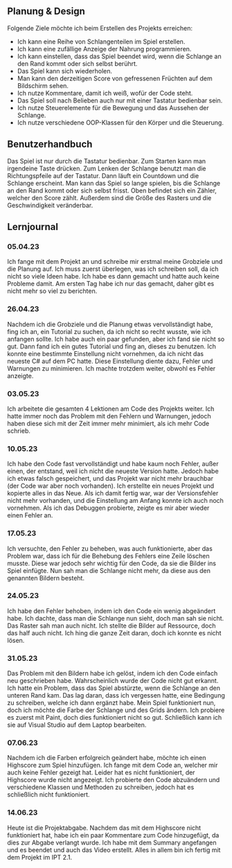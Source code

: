 ## Planung & Design

Folgende Ziele möchte ich beim Erstellen des Projekts erreichen:

- Ich kann eine Reihe von Schlangenteilen im Spiel erstellen.
- Ich kann eine zufällige Anzeige der Nahrung programmieren.
- Ich kann einstellen, dass das Spiel beendet wird, wenn die Schlange an den Rand kommt oder sich selbst berührt.
- Das Spiel kann sich wiederholen.
- Man kann den derzeitigen Score von gefressenen Früchten auf dem Bildschirm sehen.
- Ich nutze Kommentare, damit ich weiß, wofür der Code steht.
- Das Spiel soll nach Belieben auch nur mit einer Tastatur bedienbar sein.
- Ich nutze Steuerelemente für die Bewegung und das Aussehen der Schlange.
- Ich nutze verschiedene OOP-Klassen für den Körper und die Steuerung.

## Benutzerhandbuch

Das Spiel ist nur durch die Tastatur bedienbar. 
Zum Starten kann man irgendeine Taste drücken. 
Zum Lenken der Schlange benutzt man die Richtungspfeile auf der Tastatur. 
Dann läuft ein Countdown und die Schlange erscheint. Man kann das Spiel so lange spielen, 
bis die Schlange an den Rand kommt oder sich selbst frisst. Oben befindet sich ein Zähler, welcher den Score zählt. 
Außerdem sind die Größe des Rasters und die Geschwindigkeit veränderbar.

## Lernjournal

### 05.04.23
Ich fange mit dem Projekt an und schreibe mir erstmal meine Grobziele und die Planung auf. 
Ich muss zuerst überlegen, was ich schreiben soll, da ich nicht so viele Ideen habe. 
Ich habe es dann gemacht und hatte auch keine Probleme damit. 
Am ersten Tag habe ich nur das gemacht, daher gibt es nicht mehr so viel zu berichten.

### 26.04.23
Nachdem ich die Grobziele und die Planung etwas vervollständigt habe, fing ich an, ein Tutorial zu suchen, 
da ich nicht so recht wusste, wie ich anfangen sollte. Ich habe auch ein paar gefunden, aber ich fand sie nicht so gut. 
Dann fand ich ein gutes Tutorial und fing an, dieses zu benutzen. Ich konnte eine bestimmte Einstellung nicht vornehmen, 
da ich nicht das neueste C# auf dem PC hatte. Diese Einstellung diente dazu, Fehler und Warnungen zu minimieren.
Ich machte trotzdem weiter, obwohl es Fehler anzeigte.

### 03.05.23
Ich arbeitete die gesamten 4 Lektionen am Code des Projekts weiter. 
Ich hatte immer noch das Problem mit den Fehlern und Warnungen, 
jedoch haben diese sich mit der Zeit immer mehr minimiert, als ich mehr Code schrieb.

### 10.05.23
Ich habe den Code fast vervollständigt und habe kaum noch Fehler, außer einen, 
der entstand, weil ich nicht die neueste Version hatte. Jedoch habe ich etwas falsch gespeichert,
und das Projekt war nicht mehr brauchbar (der Code war aber noch vorhanden). 
Ich erstellte ein neues Projekt und kopierte alles in das Neue. Als ich damit fertig war,
war der Versionsfehler nicht mehr vorhanden, und die Einstellung am Anfang konnte ich auch noch vornehmen. 
Als ich das Debuggen probierte, zeigte es mir aber wieder einen Fehler an.

### 17.05.23
Ich versuchte, den Fehler zu beheben, was auch funktionierte, aber das Problem war, 
dass ich für die Behebung des Fehlers eine Zeile löschen musste. Diese war jedoch sehr wichtig für den Code,
da sie die Bilder ins Spiel einfügte. Nun sah man die Schlange nicht mehr, da diese aus den genannten Bildern besteht.

### 24.05.23
Ich habe den Fehler behoben, indem ich den Code ein wenig abgeändert habe. Ich dachte, dass man die Schlange nun sieht, doch man sah sie nicht. 
Das Raster sah man auch nicht. Ich stellte die Bilder auf Ressource, doch das half auch nicht. Ich hing die ganze Zeit daran, doch ich konnte es nicht lösen.

### 31.05.23
Das Problem mit den Bildern habe ich gelöst, indem ich den Code einfach neu geschrieben habe. Wahrscheinlich wurde der Code nicht gut erkannt.
Ich hatte ein Problem, dass das Spiel abstürzte, wenn die Schlange an den unteren Rand kam. Das lag daran, dass ich vergessen hatte, eine Bedingung zu schreiben,
welche ich dann ergänzt habe. Mein Spiel funktioniert nun, doch ich möchte die Farbe der Schlange und des Grids ändern. Ich probiere es zuerst mit Paint, 
doch dies funktioniert nicht so gut. Schließlich kann ich sie auf Visual Studio auf dem Laptop bearbeiten.

### 07.06.23
Nachdem ich die Farben erfolgreich geändert habe, möchte ich einen Highscore zum Spiel hinzufügen. 
Ich fange mit dem Code an, welcher mir auch keine Fehler gezeigt hat. Leider hat es nicht funktioniert, 
der Highscore wurde nicht angezeigt. Ich probierte den Code abzuändern und verschiedene Klassen und Methoden zu schreiben, 
jedoch hat es schließlich nicht funktioniert.

### 14.06.23
Heute ist die Projektabgabe. Nachdem das mit dem Highscore nicht funktioniert hat, habe ich ein paar Kommentare zum Code hinzugefügt, 
da dies zur Abgabe verlangt wurde. Ich habe mit dem Summary angefangen und es beendet und auch das Video erstellt. Alles in allem bin ich fertig mit dem Projekt im IPT 2.1.
